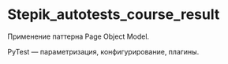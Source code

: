 # Stepik_autotests_course_result

Применение паттерна Page Object Model.

PyTest — параметризация, конфигурирование, плагины.

